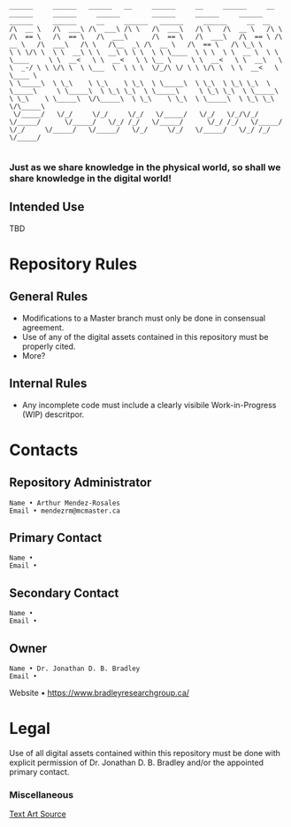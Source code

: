  ```
 ______     ______   ______   __     ______     __     ______     __            ______     ______     ______        ______     ______     ______   ______     ______     __     ______   ______     ______     __  __    
/\  __ \   /\  ___\ /\  ___\ /\ \   /\  ___\   /\ \   /\  __ \   /\ \          /\  == \   /\  == \   /\  ___\      /\  == \   /\  ___\   /\  == \ /\  __ \   /\  ___\   /\ \   /\__  _\ /\  __ \   /\  == \   /\ \_\ \   
\ \ \/\ \  \ \  __\ \ \  __\ \ \ \  \ \ \____  \ \ \  \ \  __ \  \ \ \____     \ \  __<   \ \  __<   \ \ \__ \     \ \  __<   \ \  __\   \ \  _-/ \ \ \/\ \  \ \___  \  \ \ \  \/_/\ \/ \ \ \/\ \  \ \  __<   \ \____ \  
 \ \_____\  \ \_\    \ \_\    \ \_\  \ \_____\  \ \_\  \ \_\ \_\  \ \_____\     \ \_____\  \ \_\ \_\  \ \_____\     \ \_\ \_\  \ \_____\  \ \_\    \ \_____\  \/\_____\  \ \_\    \ \_\  \ \_____\  \ \_\ \_\  \/\_____\ 
  \/_____/   \/_/     \/_/     \/_/   \/_____/   \/_/   \/_/\/_/   \/_____/      \/_____/   \/_/ /_/   \/_____/      \/_/ /_/   \/_____/   \/_/     \/_____/   \/_____/   \/_/     \/_/   \/_____/   \/_/ /_/   \/_____/ 
                                                                                                                                                                                                                         
 ```

### Just as we share knowledge in the physical world, so shall we share knowledge in the digital world!

## Intended Use
TBD

# Repository Rules
## General Rules
- Modifications to a Master branch must only be done in consensual agreement.
- Use of any of the digital assets contained in this repository must be properly cited.
- More?
## Internal Rules
- Any incomplete code must include a clearly visibile Work-in-Progress (WIP) descritpor.

# Contacts
## Repository Administrator
	Name • Arthur Mendez-Rosales
	Email • mendezrm@mcmaster.ca
## Primary Contact
	Name •
	Email •
## Secondary Contact
	Name •
	Email •
## Owner
	Name • Dr. Jonathan D. B. Bradley
	Email •
Website • https://www.bradleyresearchgroup.ca/

# Legal

Use of all digital assets contained within this repository must be done with explicit permission of
Dr. Jonathan D. B. Bradley and/or the appointed primary contact.

### Miscellaneous
[Text Art Source](https://patorjk.com/software/taag/#p=display&f=Sub-Zero&t=Official%20BRG%20Repository)
